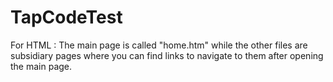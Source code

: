 # TapCodeTest
For HTML :
The main page is called "home.htm" while the other files are subsidiary pages where you can find links to navigate to them after opening the main page.
